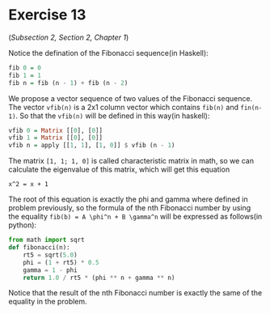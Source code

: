 # Exercise 13

(*Subsection 2, Section 2, Chapter 1*)

Notice the defination of the Fibonacci sequence(in Haskell):

```haskell
fib 0 = 0
fib 1 = 1
fib n = fib (n - 1) + fib (n - 2)
```

We propose a vector sequence of two values of the Fibonacci sequence. The vector
`vfib(n)` is a 2x1 column vector which contains `fib(n)` and `fin(n-1)`. So that
the `vfib(n)` will be defined in this way(in haskell):

```haskell
vfib 0 = Matrix [[0], [0]]
vfib 1 = Matrix [[0], [0]]
vfib n = apply [[1, 1], [1, 0]] $ vfib (n - 1)
```

The matrix `[1, 1; 1, 0]` is called characteristic matrix in math, so we can
calculate the eigenvalue of this matrix, which will get this equation

```plain
x^2 = x + 1
```

The root of this equation is exactly the phi and gamma where defined in problem
previously, so the formula of the nth Fibonacci number by using the equality
`fib(b) = A \phi^n + B \gamma^n` will be expressed as follows(in python):

```python
from math import sqrt
def fibonacci(n):
    rt5 = sqrt(5.0)
    phi = (1 + rt5) * 0.5
    gamma = 1 - phi
    return 1.0 / rt5 * (phi ** n + gamma ** n)
```

Notice that the result of the nth Fibonacci number is exactly the same of the
equality in the problem.